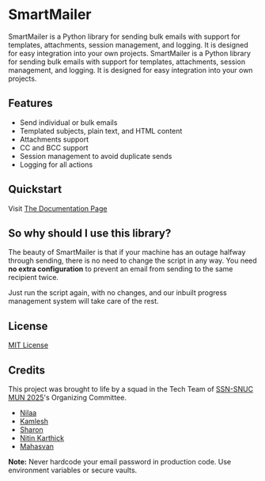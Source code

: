 # SmartMailer

SmartMailer is a Python library for sending bulk emails with support for templates, attachments, session management, and logging. It is designed for easy integration into your own projects.
SmartMailer is a Python library for sending bulk emails with support for templates, attachments, session management, and logging. It is designed for easy integration into your own projects.

## Features

- Send individual or bulk emails
- Templated subjects, plain text, and HTML content
- Attachments support
- CC and BCC support
- Session management to avoid duplicate sends
- Logging for all actions

## Quickstart

Visit [The Documentation Page](https://github.com/Mahasvan/SmartMailer/blob/main/DOCS.md)

<!-- 
## Installation

Install via pip (after building your package):

```
pip install .
```

Or add to your `requirements.txt` if published to PyPI:

```
SmartMailer
```

## Requirements

- Python 3.10+
- `sqlalchemy`
- `tabulate`
- `pydantic` -->
<!-- 
## Quick Start


### 1. Prepare your settings

Edit `SmartMailer/core/settings.json` to include your SMTP provider details:

```json
{
    "gmail": ["smtp.gmail.com", 587],
    "outlook": ["smtp.office365.com", 587]
}
```

### 2. Example Usage

```python
from SmartMailer.smartmailer import SmartMailer

# Define your sender credentials and session name
sender_email = "your_email@gmail.com"
password = "your_password"
provider = "gmail"
session_name = "june_campaign"

# Create a SmartMailer instance
mailer = SmartMailer(sender_email, password, provider, session_name)

# Prepare your recipient list (must include 'email' key)
recipients = [
    {"email": "recipient1@example.com", "name": "Alice"},
    {"email": "recipient2@example.com", "name": "Bob"}
]

# Define your templates
subject_template = "Hello, {name}!"
text_template = "Dear {name},\nThis is a plain text email."
html_template = "<p>Dear {name},</p><p>This is an <b>HTML</b> email.</p>"

# Optional: Attachments, CC, BCC
attachments = ["path/to/file.pdf"]
cc = ["cc@example.com"]
bcc = ["bcc@example.com"]

# Send emails
mailer.send_emails(
    recipients=recipients,
    subject_template=subject_template,
    text_template=text_template,
    html_template=html_template,
    attachment_paths=attachments,
    cc=cc,
    bcc=bcc
)

# Show sent recipients
mailer.show_sent()
```

### 3. Template Placeholders

You can use any key from your recipient dictionary as a placeholder in your templates, e.g. `{name}`.

### 4. Session Management

SmartMailer tracks which recipients have already been emailed in a session. If you run the script again with the same session name, only new recipients will be emailed.

## Logging

Logs are handled via the built-in logger and will output to the console. -->


## So why should I use this library?

The beauty of SmartMailer is that if your machine has an outage halfway through sending, there is no need to change the script in any way.
You need **no extra configuration** to prevent an email from sending to the same recipient twice.

Just run the script again, with no changes, and our inbuilt progress management system will take care of the rest.

## License

[MIT License](https://github.com/Mahasvan/SmartMailer/blob/main/LICENSE)


## Credits

This project was brought to life by a squad in the Tech Team of [SSN-SNUC MUN 2025](https://ssnsnucmun.in)'s Organizing Committee.

- [Nilaa](http://github.com/nil-aa)
- [Kamlesh](http://github.com/Kamlesh-DevOP)
- [Sharon](http://github.com/sharonprabhu11)
- [Nitin Karthick](https://github.com/yukii1004)
- [Mahasvan](http://github.com/Mahasvan)

**Note:** Never hardcode your email password in production code. Use environment variables or secure vaults.
